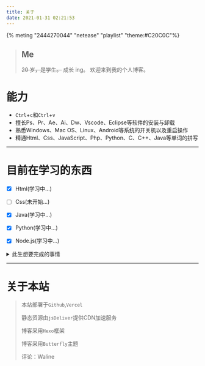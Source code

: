 ```yaml
---
title: 关于
date: 2021-01-31 02:21:53
---
```

{% meting "2444270044" "netease" "playlist" "theme:#C20C0C"%}

> ## Me
>
> ~~20 岁，是学生。~~ 成长 ing。
> 欢迎来到我的个人博客。

# 能力

- `Ctrl`+`c`和`Ctrl`+`v`
- 擅长Ps、Pr、Ae、Ai、Dw、Vscode、Eclipse等软件的安装与卸载
- 熟悉Windows、Mac OS、Linux、Android等系统的开关机以及重启操作
- 精通Html、Css、JavaScript、Php、Python、C、C++、Java等单词的拼写

---

# 目前在学习的东西

- [x] Html(学习中...)
- [ ] Css(未开始...)
- [x] Java(学习中...)
- [x] Python(学习中...)
- [x] Node.js(学习中...)  


<details>
<summary>此生想要完成的事情</summary>

- [ ] 维护一个超过 1k Star 的项目
- [ ] 写一本值得出版的书
- [ ] 做一款值得发售的游戏
- [ ] 做一部有故事的动画短片
- [ ] 在乡村老家有一栋按照自己想法建造的房子
- [ ] 成为一个自己不讨厌的、有趣的人

</details>

---

# 关于本站

> 本站部署于`Github`,`Vercel`
>
> 静态资源由`jsDeliver`提供CDN加速服务
>
> 博客采用`Hexo`框架
>
> 博客采用`Butterfly`主题
>
> 评论：Waline

